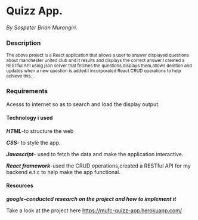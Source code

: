 # Quizz App.
*By Sospeter Brian Murangiri.*
### Description

<sub>The above project is a React application that allows a user to answer displayed questions about manchester united club and it results and displays the correct answer.I created a RESTful API using  json server that fetches the questions,displays them,allows deletion and updates when a new question is added.I incorporated React CRUD operations to help achieve this.
  .</sub>
### Requirements
Acesss to internet so as to search and load the display output.

#### Technology i used
***HTML***-to structure the web

***CSS***- to style the app.

***Javascript***- used to fetch the data and make the application interactive.

***React framework***-used the CRUD operations,created a RESTful API for my backend e.t.c to help make the app functional.

#### Resources

***google-conducted research on the project and how to implement it***

Take a look at the project here https://mufc-quizz-app.herokuapp.com/
